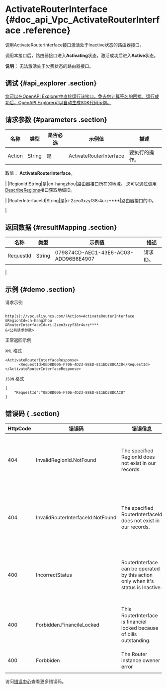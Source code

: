 # ActivateRouterInterface {#doc_api_Vpc_ActivateRouterInterface .reference}

调用ActivateRouterInterface接口激活处于Inactive状态的路由器接口。

调用本接口后，路由器接口进入**Activating**状态，激活成功后进入**Active**状态。

**说明：** 无法激活处于欠费状态的路由器接口。

## 调试 {#api_explorer .section}

[您可以在OpenAPI Explorer中直接运行该接口，免去您计算签名的困扰。运行成功后，OpenAPI Explorer可以自动生成SDK代码示例。](https://api.aliyun.com/#product=Vpc&api=ActivateRouterInterface&type=RPC&version=2016-04-28)

## 请求参数 {#parameters .section}

|名称|类型|是否必选|示例值|描述|
|--|--|----|---|--|
|Action|String|是|ActivateRouterInterface|要执行的操作。

 取值： **ActivateRouterInterface**。

 |
|RegionId|String|是|cn-hangzhou|路由器接口所在的地域。 您可以通过调用[DescribeRegions](~~36063~~)接口获取地域ID。

 |
|RouterInterfaceId|String|是|ri-2zeo3xzyf38r4urz\*\*\*\*|路由器接口的ID。

 |

## 返回数据 {#resultMapping .section}

|名称|类型|示例值|描述|
|--|--|---|--|
|RequestId|String|079874CD-AEC1-43E6-AC03-ADD96B6E4907|请求ID。

 |

## 示例 {#demo .section}

请求示例

``` {#request_demo}

http(s)://vpc.aliyuncs.com/?Action=ActivateRouterInterface
&RegionId=cn-hangzhou
&RouterInterfaceId=ri-2zeo3xzyf38r4urz****
&<公共请求参数>

```

正常返回示例

`XML` 格式

``` {#xml_return_success_demo}
<ActivateRouterInterfaceResponse>
      <RequestId>0ED8D006-F706-4D23-88ED-E11ED28DCAC0</RequestId>
</ActivateRouterInterfaceResponse>
```

`JSON` 格式

``` {#json_return_success_demo}
{
	"RequestId":"0ED8D006-F706-4D23-88ED-E11ED28DCAC0"
}
```

## 错误码 { .section}

|HttpCode|错误码|错误信息|描述|
|--------|---|----|--|
|404|InvalidRegionId.NotFound|The specified RegionId does not exist in our records.|指定的 RegionId 不存在，请您检查此产品在该地域是否可用。|
|404|InvalidRouterInterfaceId.NotFound|The specified RouterInterfaceId does not exist in our records.|指定的路由器接口不存在，请您检查填写的路由器接口是否正确。|
|400|IncorrectStatus|RouterInterface can be operated by this action only when it's status is Inactive.|只有当路由器接口的状态为Inactive时，才可执行该操作。|
|400|Forbidden.FinancileLocked|This RouterInterface is financiel locked because of bills outstanding.|该路由器接口已欠费锁定，因为您有未结算的账单。|
|400|Forbbiden|The Router instance owener error|该路由器不属于您的账号。|

访问[错误中心](https://error-center.aliyun.com/status/product/Vpc)查看更多错误码。

